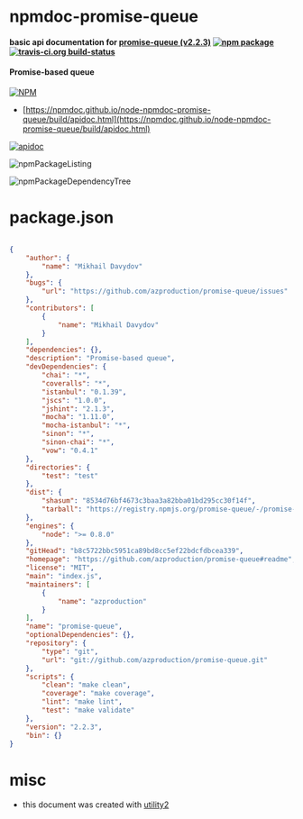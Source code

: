 # npmdoc-promise-queue

#### basic api documentation for  [promise-queue (v2.2.3)](https://github.com/azproduction/promise-queue#readme)  [![npm package](https://img.shields.io/npm/v/npmdoc-promise-queue.svg?style=flat-square)](https://www.npmjs.org/package/npmdoc-promise-queue) [![travis-ci.org build-status](https://api.travis-ci.org/npmdoc/node-npmdoc-promise-queue.svg)](https://travis-ci.org/npmdoc/node-npmdoc-promise-queue)

#### Promise-based queue

[![NPM](https://nodei.co/npm/promise-queue.png?downloads=true&downloadRank=true&stars=true)](https://www.npmjs.com/package/promise-queue)

- [https://npmdoc.github.io/node-npmdoc-promise-queue/build/apidoc.html](https://npmdoc.github.io/node-npmdoc-promise-queue/build/apidoc.html)

[![apidoc](https://npmdoc.github.io/node-npmdoc-promise-queue/build/screenCapture.buildCi.browser.%252Ftmp%252Fbuild%252Fapidoc.html.png)](https://npmdoc.github.io/node-npmdoc-promise-queue/build/apidoc.html)

![npmPackageListing](https://npmdoc.github.io/node-npmdoc-promise-queue/build/screenCapture.npmPackageListing.svg)

![npmPackageDependencyTree](https://npmdoc.github.io/node-npmdoc-promise-queue/build/screenCapture.npmPackageDependencyTree.svg)



# package.json

```json

{
    "author": {
        "name": "Mikhail Davydov"
    },
    "bugs": {
        "url": "https://github.com/azproduction/promise-queue/issues"
    },
    "contributors": [
        {
            "name": "Mikhail Davydov"
        }
    ],
    "dependencies": {},
    "description": "Promise-based queue",
    "devDependencies": {
        "chai": "*",
        "coveralls": "*",
        "istanbul": "0.1.39",
        "jscs": "1.0.0",
        "jshint": "2.1.3",
        "mocha": "1.11.0",
        "mocha-istanbul": "*",
        "sinon": "*",
        "sinon-chai": "*",
        "vow": "0.4.1"
    },
    "directories": {
        "test": "test"
    },
    "dist": {
        "shasum": "8534d76bf4673c3baa3a82bba01bd295cc30f14f",
        "tarball": "https://registry.npmjs.org/promise-queue/-/promise-queue-2.2.3.tgz"
    },
    "engines": {
        "node": ">= 0.8.0"
    },
    "gitHead": "b8c5722bbc5951ca89bd8cc5ef22bdcfdbcea339",
    "homepage": "https://github.com/azproduction/promise-queue#readme",
    "license": "MIT",
    "main": "index.js",
    "maintainers": [
        {
            "name": "azproduction"
        }
    ],
    "name": "promise-queue",
    "optionalDependencies": {},
    "repository": {
        "type": "git",
        "url": "git://github.com/azproduction/promise-queue.git"
    },
    "scripts": {
        "clean": "make clean",
        "coverage": "make coverage",
        "lint": "make lint",
        "test": "make validate"
    },
    "version": "2.2.3",
    "bin": {}
}
```



# misc
- this document was created with [utility2](https://github.com/kaizhu256/node-utility2)
